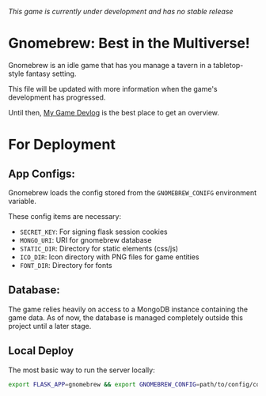 *This game is currently under development and has no stable release*

# Gnomebrew: Best in the Multiverse!

Gnomebrew is an idle game that has you manage a tavern in a tabletop-style fantasy setting.


This file will be updated with more information when the game's development has progressed.

Until then, [My Game Devlog](https://andonie.net/?tags=gnomebrew) is the best place to get an overview.

# For Deployment


## App Configs:

Gnomebrew loads the config stored from the `GNOMEBREW_CONIFG` environment variable.

These config items are necessary:

* `SECRET_KEY`: For signing flask session cookies
* `MONGO_URI`: URI for gnomebrew database
* `STATIC_DIR`: Directory for static elements (css/js)
* `ICO_DIR`: Icon directory with PNG files for game entities
* `FONT_DIR`: Directory for fonts 


## Database:

The game relies heavily on access to a MongoDB instance containing the game data. As of now, the database is managed completely outside this project until a later stage.

## Local Deploy

The most basic way to run the server locally:

```bash
export FLASK_APP=gnomebrew && export GNOMEBREW_CONFIG=path/to/config/config.py && flask run
```
